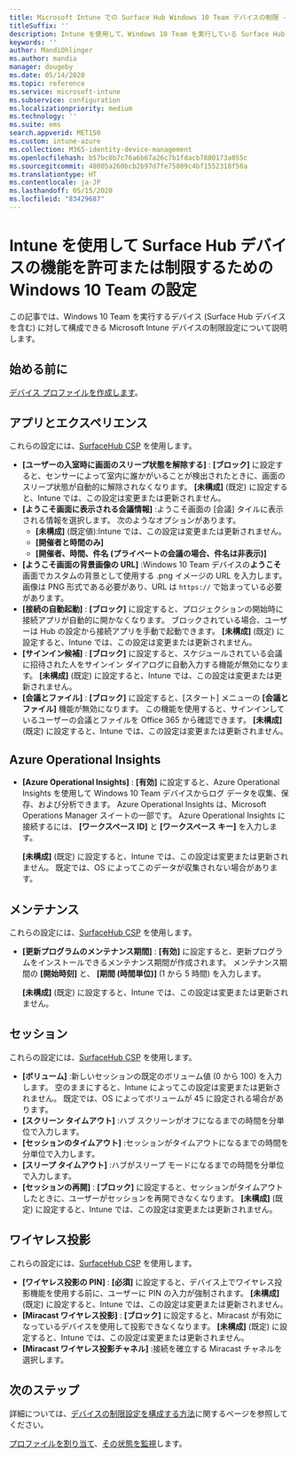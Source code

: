 ```yaml
---
title: Microsoft Intune での Surface Hub Windows 10 Team デバイスの制限 - Azure | Microsoft Docs
titleSuffix: ''
description: Intune を使用して、Windows 10 Team を実行している Surface Hub デバイスの設定を追加または構成します。
keywords: ''
author: MandiOhlinger
ms.author: mandia
manager: dougeby
ms.date: 05/14/2020
ms.topic: reference
ms.service: microsoft-intune
ms.subservice: configuration
ms.localizationpriority: medium
ms.technology: ''
ms.suite: ems
search.appverid: MET150
ms.custom: intune-azure
ms.collection: M365-identity-device-management
ms.openlocfilehash: b57bc0b7c76a6b67a26c7b1fdacb7880173a055c
ms.sourcegitcommit: 48005a260bcb2b97d7fe75809c4bf1552318f50a
ms.translationtype: HT
ms.contentlocale: ja-JP
ms.lasthandoff: 05/15/2020
ms.locfileid: "83429687"
---
```

# <a name="windows-10-team-settings-to-allow-or-restrict-features-on-surface-hub-devices-using-intune"></a>Intune を使用して Surface Hub デバイスの機能を許可または制限するための Windows 10 Team の設定

この記事では、Windows 10 Team を実行するデバイス (Surface Hub デバイスを含む) に対して構成できる Microsoft Intune デバイスの制限設定について説明します。

## <a name="before-you-begin"></a>始める前に

[デバイス プロファイルを作成します](device-restrictions-configure.md#create-the-profile)。

## <a name="apps-and-experience"></a>アプリとエクスペリエンス

これらの設定には、[SurfaceHub CSP](https://docs.microsoft.com/windows/client-management/mdm/surfacehub-csp) を使用します。

- **[ユーザーの入室時に画面のスリープ状態を解除する]** : **[ブロック]** に設定すると、センサーによって室内に誰かがいることが検出されたときに、画面のスリープ状態が自動的に解除されなくなります。 **[未構成]** (既定) に設定すると、Intune では、この設定は変更または更新されません。
- **[ようこそ画面に表示される会議情報]** :ようこそ画面の [会議] タイルに表示される情報を選択します。 次のようなオプションがあります。
  - **[未構成]** (既定値):Intune では、この設定は変更または更新されません。
  - **[開催者と時間のみ]**
  - **[開催者、時間、件名 (プライベートの会議の場合、件名は非表示)]**
- **[ようこそ画面の背景画像の URL]** :Windows 10 Team デバイスの**ようこそ**画面でカスタムの背景として使用する .png イメージの URL を入力します。 画像は PNG 形式である必要があり、URL は `https://` で始まっている必要があります。
- **[接続の自動起動]** : **[ブロック]** に設定すると、プロジェクションの開始時に接続アプリが自動的に開かなくなります。 ブロックされている場合、ユーザーは Hub の設定から接続アプリを手動で起動できます。 **[未構成]** (既定) に設定すると、Intune では、この設定は変更または更新されません。
- **[サインイン候補]** : **[ブロック]** に設定すると、スケジュールされている会議に招待された人をサインイン ダイアログに自動入力する機能が無効になります。 **[未構成]** (既定) に設定すると、Intune では、この設定は変更または更新されません。
- **[会議とファイル]** : **[ブロック]** に設定すると、[スタート] メニューの **[会議とファイル]** 機能が無効になります。 この機能を使用すると、サインインしているユーザーの会議とファイルを Office 365 から確認できます。 **[未構成]** (既定) に設定すると、Intune では、この設定は変更または更新されません。

## <a name="azure-operational-insights"></a>Azure Operational Insights

- **[Azure Operational Insights]** : **[有効]** に設定すると、Azure Operational Insights を使用して Windows 10 Team デバイスからログ データを収集、保存、および分析できます。 Azure Operational Insights は、Microsoft Operations Manager スイートの一部です。 Azure Operational Insights に接続するには、 **[ワークスペース ID]** と **[ワークスペース キー]** を入力します。

  **[未構成]** (既定) に設定すると、Intune では、この設定は変更または更新されません。 既定では、OS によってこのデータが収集されない場合があります。

## <a name="maintenance"></a>メンテナンス

これらの設定には、[SurfaceHub CSP](https://docs.microsoft.com/windows/client-management/mdm/surfacehub-csp) を使用します。

- **[更新プログラムのメンテナンス期間]** : **[有効]** に設定すると、更新プログラムをインストールできるメンテナンス期間が作成されます。 メンテナンス期間の **[開始時刻]** と、 **[期間 (時間単位)]** (1 から 5 時間) を入力します。

  **[未構成]** (既定) に設定すると、Intune では、この設定は変更または更新されません。

## <a name="session"></a>セッション

これらの設定には、[SurfaceHub CSP](https://docs.microsoft.com/windows/client-management/mdm/surfacehub-csp) を使用します。

- **[ボリューム]** :新しいセッションの既定のボリューム値 (0 から 100) を入力します。 空のままにすると、Intune によってこの設定は変更または更新されません。 既定では、OS によってボリュームが 45 に設定される場合があります。
- **[スクリーン タイムアウト]** :ハブ スクリーンがオフになるまでの時間を分単位で入力します。
- **[セッションのタイムアウト]** :セッションがタイムアウトになるまでの時間を分単位で入力します。
- **[スリープ タイムアウト]** :ハブがスリープ モードになるまでの時間を分単位で入力します。
- **[セッションの再開]** : **[ブロック]** に設定すると、セッションがタイムアウトしたときに、ユーザーがセッションを再開できなくなります。 **[未構成]** (既定) に設定すると、Intune では、この設定は変更または更新されません。

## <a name="wireless-projection"></a>ワイヤレス投影

これらの設定には、[SurfaceHub CSP](https://docs.microsoft.com/windows/client-management/mdm/surfacehub-csp) を使用します。

- **[ワイヤレス投影の PIN]** : **[必須]** に設定すると、デバイス上でワイヤレス投影機能を使用する前に、ユーザーに PIN の入力が強制されます。 **[未構成]** (既定) に設定すると、Intune では、この設定は変更または更新されません。
- **[Miracast ワイヤレス投影]** : **[ブロック]** に設定すると、Miracast が有効になっているデバイスを使用して投影できなくなります。 **[未構成]** (既定) に設定すると、Intune では、この設定は変更または更新されません。
- **[Miracast ワイヤレス投影チャネル]** :接続を確立する Miracast チャネルを選択します。

## <a name="next-steps"></a>次のステップ

詳細については、[デバイスの制限設定を構成する方法](device-restrictions-configure.md)に関するページを参照してください。

[プロファイルを割り当て](device-profile-assign.md)、[その状態を監視](device-profile-monitor.md)します。
